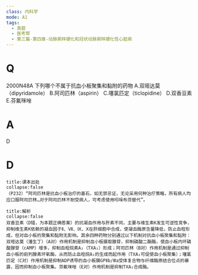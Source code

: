```yaml
---
class: 内科学
mode: A1
tags:
  - 真题
  - 医考帮
  - 第三篇-第四章-动脉粥样硬化和冠状动脉粥样硬化性心脏病
---
```


# Q
2000N48A 下列哪个不属于抗血小板聚集和黏附的药物
A.双嘧达莫（dipyridamole）
B.阿司匹林（aspirin）
C.噻氯匹定（ticlopidine）
D.双香豆素
E.芬氟咪唑

# A
D
# D
```ad-note
title:课本出处
collapse:false
（P232）“阿司匹林是抗血小板治疗的基石，如无禁忌证，无论采用何种治疗策略，所有病人均应口服阿司匹林…对于阿司匹林不耐受病人，可考虑使用吲哚布芬替代”。
```

```ad-summary
title:解析
collapse:false
双香豆素（D错，为本题正确答案）的抗凝血作用与肝素不同，主要与维生素K发生可逆性竞争，抑制维生素K依赖的凝血因子Ⅱ、Ⅶ、Ⅸ、Ⅹ在肝细胞中合成，使凝血酶原含量降低，防止血栓形成，但对血小板的聚集和黏附无影响。其余四种药物分别通过以下机制对抗血小板聚集和黏附：双嘧达莫（潘生丁）（A对）作用机制是抑制血小板摄取腺苷，抑制磷酸二酯酶，使血小板内环磷酸腺苷（cAMP）增多，抑制血栓烷素A₂（TXA₂）形成；阿司匹林（B对）作用机制是通过抑制血小板的前列腺素环氧酶，从而防止血栓烷A₂的生成而起作用（TXA₂可促使血小板聚集）；噻氯匹定（C对）作用机制是抑制ADP诱导的血小板膜GPⅡb/Ⅲa受体复合物与纤维酶原结合位点的暴露，因而抑制血小板聚集。芬氟咪唑（E对）作用机制是抑制TXA₂合成酶。
```

